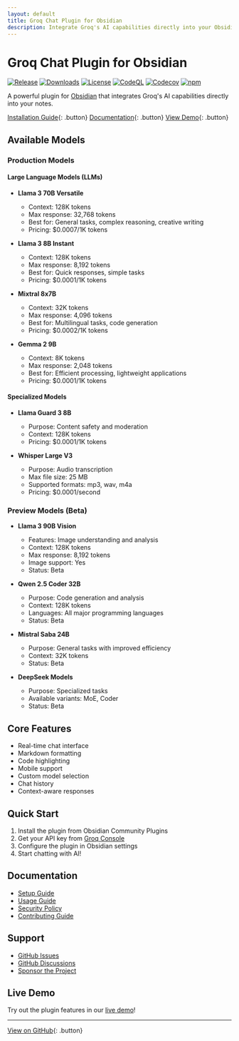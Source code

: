 ```yaml
---
layout: default
title: Groq Chat Plugin for Obsidian
description: Integrate Groq's AI capabilities directly into your Obsidian notes
---
```


# Groq Chat Plugin for Obsidian

[![Release](https://img.shields.io/github/v/release/semernyakov/groq-chat-plugin?style=flat-square)](https://github.com/semernyakov/groq-chat-plugin/releases/latest)
[![Downloads](https://img.shields.io/github/downloads/semernyakov/groq-chat-plugin/total?style=flat-square)](https://github.com/semernyakov/groq-chat-plugin/releases)
[![License](https://img.shields.io/github/license/semernyakov/groq-chat-plugin?style=flat-square)](https://github.com/semernyakov/groq-chat-plugin/blob/master/LICENSE)
[![CodeQL](https://img.shields.io/github/actions/workflow/status/semernyakov/groq-chat-plugin/ci.yml?branch=master&label=tests&style=flat-square)](https://github.com/semernyakov/groq-chat-plugin/actions)
[![Codecov](https://img.shields.io/codecov/c/github/semernyakov/groq-chat-plugin?style=flat-square)](https://codecov.io/gh/semernyakov/groq-chat-plugin)
[![npm](https://img.shields.io/npm/v/groq-chat-plugin?style=flat-square)](https://www.npmjs.com/package/groq-chat-plugin)

A powerful plugin for [Obsidian](https://obsidian.md) that integrates Groq's AI capabilities directly into your notes.

[Installation Guide](SETUP_AND_PUBLISH.md){: .button} [Documentation](PUBLISHING.md){: .button} [View Demo](demo/){: .button}

## Available Models

### Production Models

#### Large Language Models (LLMs)
- **Llama 3 70B Versatile**
  - Context: 128K tokens
  - Max response: 32,768 tokens
  - Best for: General tasks, complex reasoning, creative writing
  - Pricing: $0.0007/1K tokens

- **Llama 3 8B Instant**
  - Context: 128K tokens
  - Max response: 8,192 tokens
  - Best for: Quick responses, simple tasks
  - Pricing: $0.0001/1K tokens

- **Mixtral 8x7B**
  - Context: 32K tokens
  - Max response: 4,096 tokens
  - Best for: Multilingual tasks, code generation
  - Pricing: $0.0002/1K tokens

- **Gemma 2 9B**
  - Context: 8K tokens
  - Max response: 2,048 tokens
  - Best for: Efficient processing, lightweight applications
  - Pricing: $0.0001/1K tokens

#### Specialized Models
- **Llama Guard 3 8B**
  - Purpose: Content safety and moderation
  - Context: 128K tokens
  - Pricing: $0.0001/1K tokens

- **Whisper Large V3**
  - Purpose: Audio transcription
  - Max file size: 25 MB
  - Supported formats: mp3, wav, m4a
  - Pricing: $0.0001/second

### Preview Models (Beta)

- **Llama 3 90B Vision**
  - Features: Image understanding and analysis
  - Context: 128K tokens
  - Max response: 8,192 tokens
  - Image support: Yes
  - Status: Beta

- **Qwen 2.5 Coder 32B**
  - Purpose: Code generation and analysis
  - Context: 128K tokens
  - Languages: All major programming languages
  - Status: Beta

- **Mistral Saba 24B**
  - Purpose: General tasks with improved efficiency
  - Context: 32K tokens
  - Status: Beta

- **DeepSeek Models**
  - Purpose: Specialized tasks
  - Available variants: MoE, Coder
  - Status: Beta

## Core Features

- Real-time chat interface
- Markdown formatting
- Code highlighting
- Mobile support
- Custom model selection
- Chat history
- Context-aware responses

## Quick Start

1. Install the plugin from Obsidian Community Plugins
2. Get your API key from [Groq Console](https://console.groq.com)
3. Configure the plugin in Obsidian settings
4. Start chatting with AI!

## Documentation

- [Setup Guide](SETUP_AND_PUBLISH.md)
- [Usage Guide](PUBLISHING.md)
- [Security Policy](https://github.com/semernyakov/groq-chat-plugin/blob/master/SECURITY.md)
- [Contributing Guide](https://github.com/semernyakov/groq-chat-plugin/blob/master/CONTRIBUTING.md)

## Support

- [GitHub Issues](https://github.com/semernyakov/groq-chat-plugin/issues)
- [GitHub Discussions](https://github.com/semernyakov/groq-chat-plugin/discussions)
- [Sponsor the Project](https://github.com/sponsors/semernyakov)

## Live Demo

Try out the plugin features in our [live demo](demo/)!

---

[View on GitHub](https://github.com/semernyakov/groq-chat-plugin){: .button} 